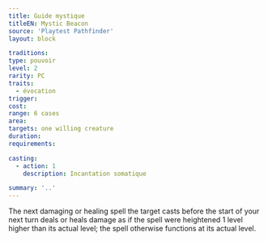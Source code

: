 ```yaml
---
title: Guide mystique
titleEN: Mystic Beacon
source: 'Playtest Pathfinder'
layout: block

traditions:
type: pouvoir
level: 2
rarity: PC
traits:
  - évocation
trigger: 
cost: 
range: 6 cases
area: 
targets: one willing creature
duration: 
requirements: 

casting:
  - action: 1
    description: Incantation somatique

summary: '..'
---
```

The next damaging or healing spell the target casts before the start of your next turn deals or heals damage as if the spell were heightened 1 level higher than its actual level; the spell otherwise functions at its actual level.